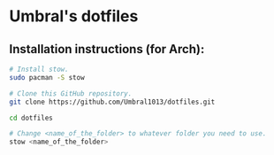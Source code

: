# Umbral's dotfiles

## Installation instructions (for Arch):
```bash
# Install stow.
sudo pacman -S stow

# Clone this GitHub repository.
git clone https://github.com/Umbral1013/dotfiles.git

cd dotfiles

# Change <name_of_the_folder> to whatever folder you need to use.
stow <name_of_the_folder>
```
